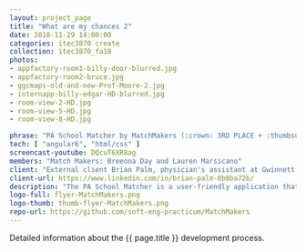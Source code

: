 ```yaml
---
layout: project_page
title: "What are my chances 2"
date: 2018-11-29 14:00:00
categories: itec3870 create
collection: itec3870_fa18
photos:
- appfactory-room1-billy-door-blurred.jpg
- appfactory-room2-bruce.jpg
- ggcmaps-old-and-new-Prof-Moore-2.jpg
- internapp-billy-edgar-HD-blurred.jpg
- room-view-2-HD.jpg
- room-view-5-HD.jpg
- room-view-8-HD.jpg

phrase: "PA School Matcher by MatchMakers (:crown: 3RD PLACE + :thumbsup: winner of the two competing teams)"
tech: [ "angular6", "html/css" ]
screencast-youtube: DQcuT6XR8ag
members: "Match Makers: Breeona Day and Lauren Marsicano"
client: "External client Brian Palm, physician's assistant at Gwinnett Medical Center and Northside Hospital. Brian is a Board-Certified Chief PA of Emergency Medicine. Member of the AAPA as well as Georgia Association of Physician Assistants. Former adjunct faculty and Admissions Panel member at an accredited PA school."
client-url: https://www.linkedin.com/in/brian-palm-0b0ba72b/
description: "The PA School Matcher is a user-friendly application that matches prospective Physician's Assistant school student's information with the requirements of selected schools and the demographics of accepted students into the program to show how likely the student is to be accepted. The results are displayed as GOOD, AVERAGE & POOR as far as chances of being accepted. The system also provides feedback on how the student could improve their chances of being accepted."
logo-full: flyer-MatchMakers.png
logo-thumb: thumb-flyer-MatchMakers.png
repo-url: https://github.com/soft-eng-practicum/MatchMakers
---
```


Detailed information about the {{ page.title }} development process.

<!-- lightgallery -->
<script src="https://code.jquery.com/jquery-2.2.4.min.js"></script>
<script src="https://cdn.jsdelivr.net/lightgallery/1.3.7/js/lightgallery.min.js"></script>
<script src="https://cdn.jsdelivr.net/g/lg-zoom"></script>

<script type="text/javascript">
    $(document).ready(function() {
    $("body").lightGallery({
    zoom: true,
    selector: 'a#lightgallery',
    selectWithin: 'body'
    });
    });
</script>

[ggc]: http://www.ggc.edu
[gunay-ggc]: http://www.ggc.edu/about-ggc/directory/cengiz-gunay
[doloc-ggc]: http://www.ggc.edu/about-ggc/directory/anca-doloc-mihu
[create]: https://www.facebook.com/georgiagwinnett/photos/ms.c.eJxdz0EKADEMAsAflaYx0fz~;Ywt7KNTrIIqxo3IaRSkD4IornDFRV5uwX9HusMxUeQZ04Xm3FN6jHJmg0gXHRW3N4P~;0Ay4NMx8~-.bps.a.10153964573906447.1073741919.78573401446/10153964578831447/?type=3&theater
